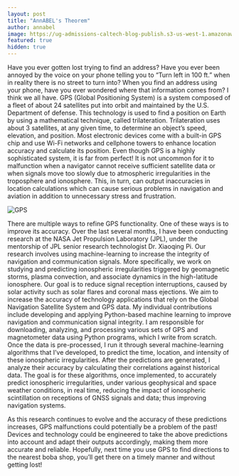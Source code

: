 ```yaml
---
layout: post
title: "AnnABEL's Theorem" 
author: annabel
image: https://ug-admissions-caltech-blog-publish.s3-us-west-1.amazonaws.com/images/2020/11/36C94545-774D-426A-975A-72C3CF325852.jpeg
featured: true
hidden: true 
---
```


Have you ever gotten lost trying to find an address? Have you ever been annoyed by the voice on your phone telling you to “Turn left in 100 ft.” when in reality there is no street to turn into? When you find an address using your phone, have you ever wondered where that information comes from? I think we all have. GPS (Global Positioning System) is a system composed of a fleet of about 24 satellites put into orbit and maintained by the U.S. Department of defense. This technology is used to find a position on Earth by using a mathematical technique, called trilateration. Trilateration uses about 3 satellites, at any given time, to determine an object’s speed, elevation, and position. Most electronic devices come with a built-in GPS chip and use Wi-Fi networks and cellphone towers to enhance location accuracy and calculate its position. Even though GPS is a highly sophisticated system, it is far from perfect! It is not uncommon for it to malfunction when a navigator cannot receive sufficient satellite data or when signals move too slowly due to atmospheric irregularities in the troposphere and ionosphere. This, in turn, can output inaccuracies in location calculations which can cause serious problems in navigation and aviation in addition to unnecessary stress and frustration. 

![GPS](https://ug-admissions-caltech-blog-publish.s3-us-west-1.amazonaws.com/images/2020/11/D86F6843-AD65-45E9-A5B5-FDA349117BC7.jpeg)

There are multiple ways to refine GPS functionality. One of these ways is to improve its accuracy. Over the last several months, I have been conducting research at the NASA Jet Propulsion Laboratory (JPL), under the mentorship of JPL senior research technologist Dr. Xiaoqing Pi. Our research involves using machine-learning to increase the integrity of navigation and communication signals. More specifically, we work on studying and predicting ionospheric irregularities triggered by geomagnetic storms, plasma convection, and associate dynamics in the high-latitude ionosphere. Our goal is to reduce signal reception interruptions, caused by solar activity such as solar flares and coronal mass ejections. We aim to increase the accuracy of technology applications that rely on the Global Navigation Satellite System and GPS data. My individual contributions include developing and applying Python-based machine learning to improve navigation and communication signal integrity. I am responsible for downloading, analyzing, and processing various sets of GPS and magnetometer data using Python programs, which I write from scratch. Once the data is pre-processed, I run it through several machine-learning algorithms that I’ve developed, to predict the time, location, and intensity of these ionospheric irregularities. After the predictions are generated, I analyze their accuracy by calculating their correlations against historical data. The goal is for these algorithms, once implemented, to accurately predict ionospheric irregularities, under various geophysical and space weather conditions, in real time, reducing the impact of ionospheric scintillation on receptions of GNSS signals and data; thus improving navigation systems. 
 
As this research continues to evolve and the accuracy of these predictions increases, GPS malfunctions could potentially be a problem of the past! Devices and technology could be engineered to take the above predictions into account and adapt their outputs accordingly, making them more accurate and reliable. Hopefully, next time you use GPS to find directions to the nearest boba shop, you’ll get there on a timely manner and without getting lost!
